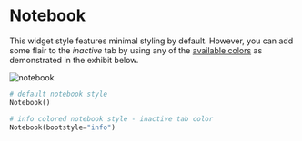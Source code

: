 # Notebook

This widget style features minimal styling by default. However, you can add some
flair to the _inactive_ tab by using any of the [available colors](index.zh.md#颜色) as 
demonstrated in the exhibit below.

![notebook](../assets/widget-styles/notebook.png)

```python
# default notebook style
Notebook()

# info colored notebook style - inactive tab color
Notebook(bootstyle="info")
```

